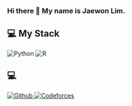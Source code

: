### Hi there 👋 My name is Jaewon Lim.

## 💻 My Stack
<img alt="Python" src ="https://img.shields.io/badge/Python-#1C9AD6.svg?&style=for-the-badge&logo=Python&logoColor=black"/> <img alt="R" src ="https://img.shields.io/badge/R-#FCC21B.svg?&style=for-the-badge&logo=R&logoColor=white"/>

## 💻
<a href = "https://github.com/trolgod0914"><img alt="Github" src ="https://img.shields.io/badge/Github-#27272A.svg?&style=for-the-badge&logo=Github&logoColor=white"/> <a href = "https://codeforces.com/profile/trolgod0914"><img alt="Codeforces" src ="https://img.shields.io/badge/Codeforces-#000000.svg?&style=for-the-badge&logo=Codeforces&logoColor=white"/>

<!--
**trolgod0914/trolgod0914** is a ✨ _special_ ✨ repository because its `README.md` (this file) appears on your GitHub profile.

Here are some ideas to get you started:

- 🔭 I’m currently working on ...
- 🌱 I’m currently learning ...
- 👯 I’m looking to collaborate on ...
- 🤔 I’m looking for help with ...
- 💬 Ask me about ...
- 📫 How to reach me: ...
- 😄 Pronouns: ...
- ⚡ Fun fact: ...
-->
